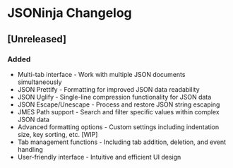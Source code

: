 <!-- Keep a Changelog guide -> https://keepachangelog.com -->

# JSONinja Changelog

## [Unreleased]
### Added
- Multi-tab interface - Work with multiple JSON documents simultaneously
- JSON Prettify - Formatting for improved JSON data readability
- JSON Uglify - Single-line compression functionality for JSON data
- JSON Escape/Unescape - Process and restore JSON string escaping
- JMES Path support - Search and filter specific values within complex JSON data
- Advanced formatting options - Custom settings including indentation size, key sorting, etc. [WIP]
- Tab management functions - Including tab addition, deletion, and event handling
- User-friendly interface - Intuitive and efficient UI design
